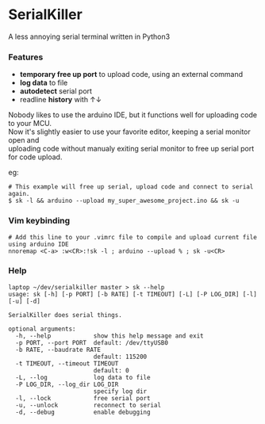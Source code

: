 # SerialKiller

A less annoying serial terminal written in Python3

### Features
- **temporary free up port** to upload code, using an external command
- **log data** to file
- **autodetect** serial port
- readline **history** with ↑↓

Nobody likes to use the arduino IDE, but it functions well for uploading code to your MCU.  
Now it's slightly easier to use your favorite editor, keeping a serial monitor open and  
uploading code without manualy exiting serial monitor to free up serial port for code upload.

eg:
```
# This example will free up serial, upload code and connect to serial again.
$ sk -l && arduino --upload my_super_awesome_project.ino && sk -u
```

### Vim keybinding
```
# Add this line to your .vimrc file to compile and upload current file using arduino IDE
nnoremap <C-a> :w<CR>:!sk -l ; arduino --upload % ; sk -u<CR>
```


### Help
```
laptop ~/dev/serialkiller master > sk --help
usage: sk [-h] [-p PORT] [-b RATE] [-t TIMEOUT] [-L] [-P LOG_DIR] [-l] [-u] [-d]

SerialKiller does serial things.

optional arguments:
  -h, --help            show this help message and exit
  -p PORT, --port PORT  default: /dev/ttyUSB0
  -b RATE, --baudrate RATE
                        default: 115200
  -t TIMEOUT, --timeout TIMEOUT
                        default: 0
  -L, --log             log data to file
  -P LOG_DIR, --log_dir LOG_DIR
                        specify log dir
  -l, --lock            free serial port
  -u, --unlock          reconnect to serial
  -d, --debug           enable debugging
```
